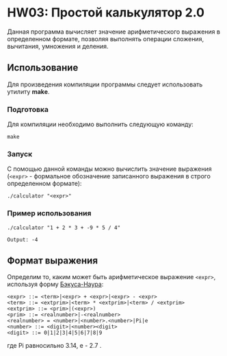 # HW03: Простой калькулятор 2.0

Данная программа вычисляет значение арифметического выражения в определенном формате, позволяя выполнять операции сложения, вычитания, умножения и деления.
## Использование
Для произведения компиляции программы следует использовать утилиту **make**.
### Подготовка
Для компиляции необходимо выполнить следующую команду:

```
make
```
### Запуск
С помощью данной команды можно вычислить значение выражения (```<expr>``` - формальное обозначение записанного выражения в строго определенном формате):

```
./calculator "<expr>"
```

### Пример использования

```
./calculator "1 + 2 * 3 + -9 * 5 / 4"
```
```
Output: -4
```

## Формат выражения
Определим то, каким может быть арифметическое выражение ```<expr>```, используя форму <a href="https://en.wikipedia.org/wiki/Backus–Naur_form">Бэкуса-Наура</a>:

```
<expr> ::= <term>|<expr> + <expr>|<expr> - <expr>
<term> ::= <extprim>|<term> * <extprim>|<term> / <extprim>
<extprim> ::= <prim>|(<expr>)
<prim> ::= <realnumber>|-<realnumber>
<realnumber> = <number>|<number>.<number>|Pi|e
<number> ::= <digit>|<number><digit>
<digit> ::= 0|1|2|3|4|5|6|7|8|9
```

где Pi равносильно 3.14, e - 2.7 .
